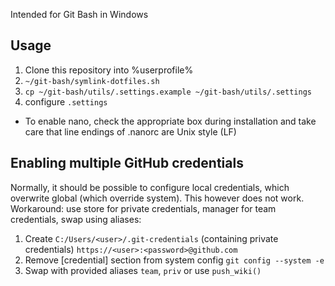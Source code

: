Intended for Git Bash in Windows

## Usage
1. Clone this repository into %userprofile%
1. `~/git-bash/symlink-dotfiles.sh`
1. `cp ~/git-bash/utils/.settings.example ~/git-bash/utils/.settings`
1. configure `.settings`

* To enable nano, check the appropriate box during installation and take care that line endings of .nanorc are Unix style (LF)

## Enabling multiple GitHub credentials
Normally, it should be possible to configure local credentials, which overwrite global (which override system).
This however does not work.
Workaround: use store for private credentials, manager for team credentials, swap using aliases:
1. Create `C:/Users/<user>/.git-credentials` (containing private credentials)
   `https://<user>:<password>@github.com`
2. Remove [credential] section from system config
   `git config --system -e`
3. Swap with provided aliases `team`, `priv` or use `push_wiki()`
